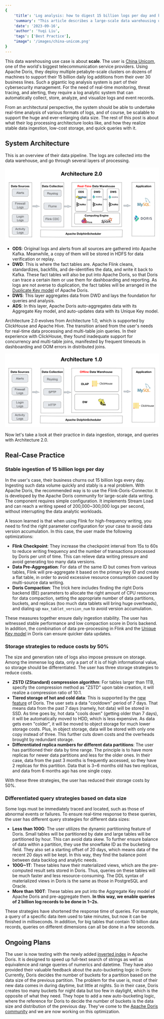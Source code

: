 ```yaml
---
{
    'title': 'Log analysis: how to digest 15 billion logs per day and keep big queries within 1 second',
    'summary': "This article describes a large-scale data warehousing use case to provide reference for data engineers who are looking for log analytic solutions. It introduces the log processing architecture and real case practice in data ingestion, storage, and queries.",
    'date': '2023-09-16',
    'author': 'Yuqi Liu',
    'tags': ['Best Practice'],
    "image": '/images/china-unicom.png'
}
---
```


<!-- 
Licensed to the Apache Software Foundation (ASF) under one
or more contributor license agreements.  See the NOTICE file
distributed with this work for additional information
regarding copyright ownership.  The ASF licenses this file
to you under the Apache License, Version 2.0 (the
"License"); you may not use this file except in compliance
with the License.  You may obtain a copy of the License at

  http://www.apache.org/licenses/LICENSE-2.0

Unless required by applicable law or agreed to in writing,
software distributed under the License is distributed on an
"AS IS" BASIS, WITHOUT WARRANTIES OR CONDITIONS OF ANY
KIND, either express or implied.  See the License for the
specific language governing permissions and limitations
under the License.
-->



This data warehousing use case is about **scale**. The user is [China Unicom](https://en.wikipedia.org/wiki/China_Unicom), one of the world's biggest telecommunication service providers. Using Apache Doris, they deploy multiple petabyte-scale clusters on dozens of machines to support their 15 billion daily log additions from their over 30 business lines. Such a gigantic log analysis system is part of their cybersecurity management. For the need of real-time monitoring, threat tracing, and alerting, they require a log analytic system that can automatically collect, store, analyze, and visualize logs and event records.

From an architectural perspective, the system should be able to undertake real-time analysis of various formats of logs, and of course, be scalable to support the huge and ever-enlarging data size. The rest of this post is about what their log processing architecture looks like, and how they realize stable data ingestion, low-cost storage, and quick queries with it.

## System Architecture

This is an overview of their data pipeline. The logs are collected into the data warehouse, and go through several layers of processing.

![real-time-data-warehouse-2.0](../static/images/Unicom-1.png)

- **ODS**: Original logs and alerts from all sources are gathered into Apache Kafka. Meanwhile, a copy of them will be stored in HDFS for data verification or replay.
- **DWD**: This is where the fact tables are. Apache Flink cleans, standardizes, backfills, and de-identifies the data, and write it back to Kafka. These fact tables will also be put into Apache Doris, so that Doris can trace a certain item or use them for dashboarding and reporting. As logs are not averse to duplication, the fact tables will be arranged in the [Duplicate Key model](https://doris.apache.org/docs/dev/data-table/data-model#duplicate-model) of Apache Doris.  
- **DWS**: This layer aggregates data from DWD and lays the foundation for queries and analysis.
- **ADS**: In this layer, Apache Doris auto-aggregates data with its Aggregate Key model, and auto-updates data with its Unique Key model. 

Architecture 2.0 evolves from Architecture 1.0, which is supported by ClickHouse and Apache Hive. The transition arised from the user's needs for real-time data processing and multi-table join queries. In their experience with ClickHouse, they found inadequate support for concurrency and multi-table joins, manifested by frequent timeouts in dashboarding and OOM errors in distributed joins.

![real-time-data-warehouse-1.0](../static/images/Unicom-2.png)

Now let's take a look at their practice in data ingestion, storage, and queries with Architecture 2.0.

## Real-Case Practice

### Stable ingestion of 15 billion logs per day

In the user's case, their business churns out 15 billion logs every day. Ingesting such data volume quickly and stably is a real problem. With Apache Doris, the recommended way is to use the Flink-Doris-Connector. It is developed by the Apache Doris community for large-scale data writing. The component requires simple configuration. It implements Stream Load and can reach a writing speed of 200,000~300,000 logs per second, without interrupting the data analytic workloads.

A lesson learned is that when using Flink for high-frequency writing, you need to find the right parameter configuration for your case to avoid data version accumulation. In this case, the user made the following optimizations:

- **Flink Checkpoint**: They increase the checkpoint interval from 15s to 60s to reduce writing frequency and the number of transactions processed by Doris per unit of time. This can relieve data writing pressure and avoid generating too many data versions.
- **Data Pre-Aggregation**: For data of the same ID but comes from various tables, Flink will pre-aggregate it based on the primary key ID and create a flat table, in order to avoid excessive resource consumption caused by multi-source data writing.
- **Doris Compaction**: The trick here includes finding the right Doris backend (BE) parameters to allocate the right amount of CPU resources for data compaction, setting the appropriate number of data partitions, buckets, and replicas (too much data tablets will bring huge overheads), and dialing up `max_tablet_version_num` to avoid version accumulation.

These measures together ensure daily ingestion stability. The user has witnessed stable performance and low compaction score in Doris backend. In addition, the combination of data pre-processing in Flink and the [Unique Key model](https://doris.apache.org/docs/dev/data-table/data-model#unique-model) in Doris can ensure quicker data updates.

### Storage strategies to reduce costs by 50%

The size and generation rate of logs also impose pressure on storage. Among the immense log data, only a part of it is of high informational value, so storage should be differentiated. The user has three storage strategies to reduce costs. 

- **ZSTD (ZStandard) compression algorithm**: For tables larger than 1TB, specify the compression method as "ZSTD" upon table creation, it will realize a compression ratio of 10:1. 
- **Tiered storage of hot and cold data**: This is supported by the [new feature](https://blog.devgenius.io/hot-cold-data-separation-what-why-and-how-5f7c73e7a3cf) of Doris. The user sets a data "cooldown" period of 7 days. That means data from the past 7 days (namely, hot data) will be stored in SSD. As time goes by, hot data "cools down" (getting older than 7 days), it will be automatically moved to HDD, which is less expensive. As data gets even "colder", it will be moved to object storage for much lower storage costs. Plus, in object storage, data will be stored with only one copy instead of three. This further cuts down costs and the overheads brought by redundant storage. 
- **Differentiated replica numbers for different data partitions**: The user has partitioned their data by time range. The principle is to have more replicas for newer data partitions and less for the older ones. In their case, data from the past 3 months is frequently accessed, so they have 2 replicas for this partition. Data that is 3~6 months old has two replicas, and data from 6 months ago has one single copy. 

With these three strategies, the user has reduced their storage costs by 50%.

### Differentiated query strategies based on data size

Some logs must be immediately traced and located, such as those of abnormal events or failures. To ensure real-time response to these queries, the user has different query strategies for different data sizes:

- **Less than 100G**: The user utilizes the dynamic partitioning feature of Doris. Small tables will be partitioned by date and large tables will be partitioned by hour. This can avoid data skew. To further ensure balance of data within a partition, they use the snowflake ID as the bucketing field. They also set a starting offset of 20 days, which means data of the recent 20 days will be kept. In this way, they find the balance point between data backlog and analytic needs.
- **100G~1T**: These tables have their materialized views, which are the pre-computed result sets stored in Doris. Thus, queries on these tables will be much faster and less resource-consuming. The DDL syntax of materialized views in Doris is the same as those in PostgreSQL and Oracle.
- **More than 100T**: These tables are put into the Aggregate Key model of Apache Doris and pre-aggregate them. **In this way, we enable queries of 2 billion log records to be done in 1~2s.** 

These strategies have shortened the response time of queries. For example, a query of a specific data item used to take minutes, but now it can be finished in milliseconds. In addition, for big tables that contain 10 billion data records, queries on different dimensions can all be done in a few seconds.

## Ongoing Plans

The user is now testing with the newly added [inverted index](https://doris.apache.org/docs/dev/data-table/index/inverted-index?_highlight=inverted) in Apache Doris. It is designed to speed up full-text search of strings as well as equivalence and range queries of numerics and datetime. They have also provided their valuable feedback about the auto-bucketing logic in Doris: Currently, Doris decides the number of buckets for a partition  based on the data size of the previous partition. The problem for the user is, most of their new data comes in during daytime, but little at nights. So in their case, Doris creates too many buckets for night data but too few in daylight, which is the opposite of what they need. They hope to add a new auto-bucketing logic, where the reference for Doris to decide the number of buckets is the data size and distribution of the previous day. They've come to the [Apache Doris community](https://join.slack.com/t/apachedoriscommunity/shared_invite/zt-1t3wfymur-0soNPATWQ~gbU8xutFOLog) and we are now working on this optimization. 





